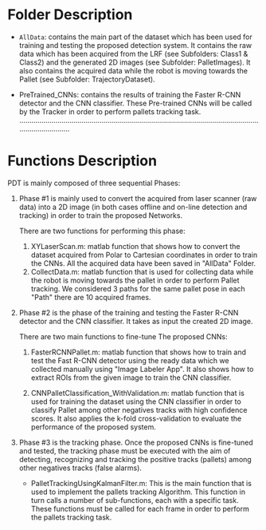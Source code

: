 # Folder Description

* `AllData`: contains the main part of the dataset which has been used for training and testing the proposed detection system. It contains the raw data which has been acquired from the LRF (see Subfolders: Class1 & Class2) and the generated 2D images (see Subfolder: PalletImages). 	 It also contains the acquired data while the robot is moving towards the Pallet (see Subfolder: TrajectoryDataset). 

* PreTrained_CNNs: contains the results of training the Faster R-CNN detector and the CNN classifier. These Pre-trained CNNs will be called by 		the Tracker in order to perform pallets tracking task.  
................................................................................................................................................
# Functions Description

PDT is mainly composed of three sequential Phases:

1. Phase #1 is mainly used to convert the acquired from laser scanner (raw data) into a 2D image (in both cases offline and on-line detection and 			tracking) in order to train the proposed Networks.

 
	There are two functions for performing this phase:

	1. XYLaserScan.m: matlab function that shows how to convert the dataset acquired from Polar to Cartesian coordinates in order to train 				the CNNs. All the acquired data have been saved in "AllData" Folder.
	2. CollectData.m: matlab function that is used for collecting data while the robot is moving towards the pallet in order to perform 			Pallet tracking. We considered 3 paths for the same pallet pose in each "Path" there are 10 acquired frames.

	
2. Phase #2 is the phase of the training and testing the Faster R-CNN detector and the CNN classifier. It takes as input the created 2D image. 

	There are two main functions to fine-tune The proposed CNNs:
	
	1. FasterRCNNPallet.m: matlab function that shows how to train and test the Fast R-CNN detector using the ready data which we collected 		manually using "Image Labeler App". It also shows how to extract ROIs from the given image to train the CNN classifier. 

	2. CNNPalletClassification_WithValidation.m: matlab function that is used for training the dataset using the CNN classifier in order to 			classify Pallet among other negatives tracks with high confidence scores. It also applies the k-fold cross-validation to 				evaluate the performance of the proposed system.


3. Phase #3 is the tracking phase. Once the proposed CNNs is fine-tuned and tested, the tracking phase must be executed with the aim of
	detecting, recognizing and tracking the positive tracks (pallets) among other negatives tracks (false alarms).

	
	* PalletTrackingUsingKalmanFilter.m: This is the main function that is used to implement the pallets tracking Algorithm. This function in 			turn calls a number of sub-functions, each with a specific task. These functions must be called for each frame in order to 			perform the pallets tracking task.



